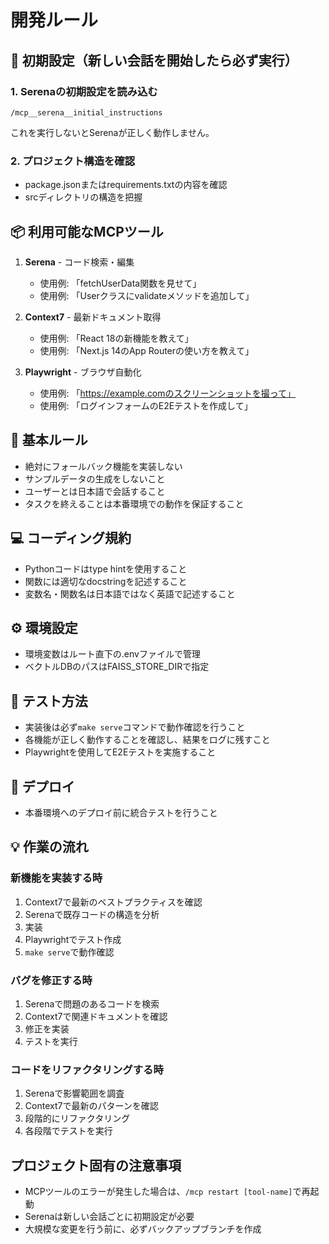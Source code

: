 # 開発ルール

## 🚀 初期設定（新しい会話を開始したら必ず実行）

### 1. Serenaの初期設定を読み込む
```
/mcp__serena__initial_instructions
```
これを実行しないとSerenaが正しく動作しません。

### 2. プロジェクト構造を確認
- package.jsonまたはrequirements.txtの内容を確認
- srcディレクトリの構造を把握

## 📦 利用可能なMCPツール

1. **Serena** - コード検索・編集
   - 使用例: 「fetchUserData関数を見せて」
   - 使用例: 「Userクラスにvalidateメソッドを追加して」

2. **Context7** - 最新ドキュメント取得
   - 使用例: 「React 18の新機能を教えて」
   - 使用例: 「Next.js 14のApp Routerの使い方を教えて」

3. **Playwright** - ブラウザ自動化
   - 使用例: 「https://example.comのスクリーンショットを撮って」
   - 使用例: 「ログインフォームのE2Eテストを作成して」

## 📝 基本ルール
- 絶対にフォールバック機能を実装しない
- サンプルデータの生成をしないこと
- ユーザーとは日本語で会話すること
- タスクを終えることは本番環境での動作を保証すること

## 💻 コーディング規約
- Pythonコードはtype hintを使用すること
- 関数には適切なdocstringを記述すること
- 変数名・関数名は日本語ではなく英語で記述すること

## ⚙️ 環境設定
- 環境変数はルート直下の.envファイルで管理
- ベクトルDBのパスはFAISS_STORE_DIRで指定

## 🧪 テスト方法
- 実装後は必ず`make serve`コマンドで動作確認を行うこと
- 各機能が正しく動作することを確認し、結果をログに残すこと
- Playwrightを使用してE2Eテストを実施すること

## 🚀 デプロイ
- 本番環境へのデプロイ前に統合テストを行うこと

## 💡 作業の流れ

### 新機能を実装する時
1. Context7で最新のベストプラクティスを確認
2. Serenaで既存コードの構造を分析
3. 実装
4. Playwrightでテスト作成
5. `make serve`で動作確認

### バグを修正する時
1. Serenaで問題のあるコードを検索
2. Context7で関連ドキュメントを確認
3. 修正を実装
4. テストを実行

### コードをリファクタリングする時
1. Serenaで影響範囲を調査
2. Context7で最新のパターンを確認
3. 段階的にリファクタリング
4. 各段階でテストを実行

## プロジェクト固有の注意事項
- MCPツールのエラーが発生した場合は、`/mcp restart [tool-name]`で再起動
- Serenaは新しい会話ごとに初期設定が必要
- 大規模な変更を行う前に、必ずバックアップブランチを作成